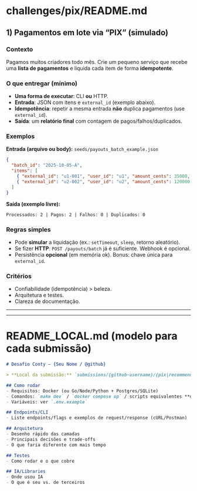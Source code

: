 # challenges/pix/README.md

## 1) Pagamentos em lote via “PIX” (simulado)

### Contexto

Pagamos muitos criadores todo mês. 
Crie um pequeno serviço que recebe uma **lista de pagamentos** e liquida cada item de forma **idempotente**.

### O que entregar (mínimo)

* **Uma forma de executar**: CLI **ou** HTTP.
* **Entrada**: JSON com itens e `external_id` (exemplo abaixo).
* **Idempotência**: repetir a mesma entrada **não** duplica pagamentos (use `external_id`).
* **Saída**: um **relatório final** com contagem de pagos/falhos/duplicados.

### Exemplos

**Entrada (arquivo ou body):** `seeds/payouts_batch_example.json`

```json
{
  "batch_id": "2025-10-05-A",
  "items": [
    { "external_id": "u1-001", "user_id": "u1", "amount_cents": 35000, "pix_key": "u1@email.com" },
    { "external_id": "u2-002", "user_id": "u2", "amount_cents": 120000, "pix_key": "+55 11 91234-5678" }
  ]
}
```

**Saída (exemplo livre):**

```
Processados: 2 | Pagos: 2 | Falhos: 0 | Duplicados: 0
```

### Regras simples

* Pode **simular** a liquidação (ex.: `setTimeout`, `sleep`, retorno aleatório).
* Se fizer **HTTP**: `POST /payouts/batch` já é suficiente. Webhook é opcional.
* Persistência **opcional** (em memória ok). Bonus: chave única para `external_id`.

### Critérios

* Confiabilidade (idempotência) > beleza.
* Arquitetura e testes.
* Clareza de documentação.

---

---

# README_LOCAL.md (modelo para cada submissão)

```md
# Desafio Conty – {Seu Nome / @github}

> **Local da submissão:** `submissions/{github-username}/{pix|recommendations}`

## Como rodar
- Requisitos: Docker (ou Go/Node/Python + Postgres/SQLite)
- Comandos: `make dev` / `docker compose up` / scripts equivalentes **dentro desta pasta**
- Variáveis: ver `.env.example`

## Endpoints/CLI
- Liste endpoints/flags e exemplos de request/response (cURL/Postman)

## Arquitetura
- Desenho rápido das camadas
- Principais decisões e trade‑offs
- O que faria diferente com mais tempo

## Testes
- Como rodar e o que cobre

## IA/Libraries
- Onde usou IA
- O que é seu vs. de terceiros
```